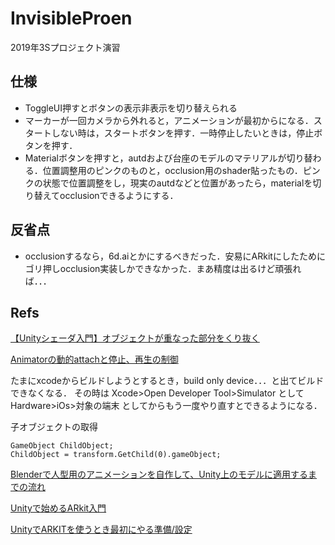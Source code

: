 # InvisibleProen
2019年3Sプロジェクト演習

## 仕様
- ToggleUI押すとボタンの表示非表示を切り替えられる
- マーカーが一回カメラから外れると，アニメーションが最初からになる．スタートしない時は，スタートボタンを押す．一時停止したいときは，停止ボタンを押す．
- Materialボタンを押すと，autdおよび台座のモデルのマテリアルが切り替わる．位置調整用のピンクのものと，occlusion用のshader貼ったもの．ピンクの状態で位置調整をし，現実のautdなどと位置があったら，materialを切り替えてocclusionできるようにする．

## 反省点
- occlusionするなら，6d.aiとかにするべきだった．安易にARkitにしたためにゴリ押しocclusion実装しかできなかった．まあ精度は出るけど頑張れば．．．

## Refs
[【Unityシェーダ入門】オブジェクトが重なった部分をくり抜く](http://nn-hokuson.hatenablog.com/entry/2017/06/01/220504)

[Animatorの動的attachと停止、再生の制御](https://qiita.com/panti310/items/b4bae4c0c0087bd81f66)

たまにxcodeからビルドしようとするとき，build only device．．．と出てビルドできなくなる．
その時は
Xcode>Open Developer Tool>Simulator
として
Hardware>iOs>対象の端末
としてからもう一度やり直すとできるようになる．

子オブジェクトの取得  
```
GameObject ChildObject;
ChildObject = transform.GetChild(0).gameObject;
```

[Blenderで人型用のアニメーションを自作して、Unity上のモデルに適用するまでの流れ](https://qiita.com/ritsuka/items/a8684c52f5320e068f32)

[Unityで始めるARkit入門](http://nn-hokuson.hatenablog.com/entry/2018/10/10/194736)

[UnityでARKITを使うとき最初にやる準備/設定](https://qiita.com/kdmyk/items/4738cba9652ddc0eb6b2)



